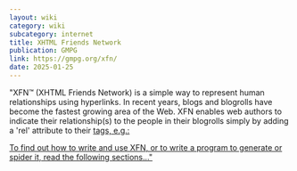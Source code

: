 ```yaml
---
layout: wiki
category: wiki
subcategory: internet
title: XHTML Friends Network
publication: GMPG
link: https://gmpg.org/xfn/
date: 2025-01-25
---
```


"XFN™ (XHTML Friends Network) is a simple way to represent human relationships using hyperlinks. In recent years, blogs and blogrolls have become the fastest growing area of the Web. XFN enables web authors to indicate their relationship(s) to the people in their blogrolls simply by adding a 'rel' attribute to their <a href> tags, e.g.:

<code><a href="http://jeff.example.org" rel="friend met"></code>

To find out how to write and use XFN, or to write a program to generate or spider it, read the following sections..."
